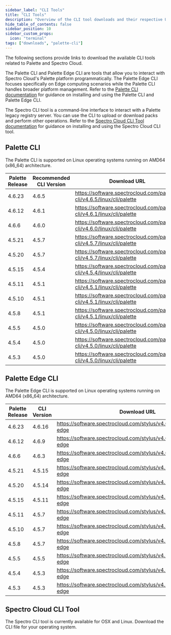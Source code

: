 ```yaml
---
sidebar_label: "CLI Tools"
title: "CLI Tools"
description: "Overview of the CLI tool downloads and their respective URL and checksums."
hide_table_of_contents: false
sidebar_position: 10
sidebar_custom_props:
  icon: "terminal"
tags: ["downloads", "palette-cli"]
---
```


The following sections provide links to download the available CLI tools related to Palette and Spectro Cloud.

The Palette CLI and Palette Edge CLI are tools that allow you to interact with Spectro Cloud's Palette platform
programmatically. The Palette Edge CLI focuses specifically on Edge computing scenarios while the Palette CLI handles
broader platform management. Refer to the [Palette CLI documentation](../automation/palette-cli/palette-cli.md) for
guidance on installing and using the Palette CLI and Palette Edge CLI.

The Spectro CLI tool is a command-line interface to interact with a Palette legacy registry server. You can use the CLI
to upload or download packs and perform other operations. Refer to the
[Spectro Cloud CLI Tool documentation](../registries-and-packs/spectro-cli-reference.md) for guidance on installing and
using the Spectro Cloud CLI tool.

## Palette CLI

The Palette CLI is supported on Linux operating systems running on AMD64 (x86_64) architecture.

| Palette Release <!-- palette-cli-version-table --> | Recommended CLI Version          | Download URL                                                           | Checksum (SHA256)                                                  |
| -------------------------------------------------- | -------------------------------- | ---------------------------------------------------------------------- | ------------------------------------------------------------------ |
| <!-- cli-4.6.b --> 4.6.23                          | <!-- palette-cli-4.6.b --> 4.6.5 | https://software.spectrocloud.com/palette-cli/v4.6.5/linux/cli/palette | `b56af3f083130ca0665e8c0a4f3e2d903572209f714a50f19c0110452122e28d` |
| <!-- cli-4.6.a --> 4.6.12                          | <!-- palette-cli-4.6.a --> 4.6.1 | https://software.spectrocloud.com/palette-cli/v4.6.1/linux/cli/palette | `db6da8dc1648b27ca8057fbbe3d95e7d371136f52395cef3dc3bd8ac62c287ae` |
| 4.6.6                                              | 4.6.0                            | https://software.spectrocloud.com/palette-cli/v4.6.0/linux/cli/palette | `07d63693a8c90483f6f000d4580cfd86f81178e4b96cfbd32e0f50955d57eec7` |
| 4.5.21                                             | 4.5.7                            | https://software.spectrocloud.com/palette-cli/v4.5.7/linux/cli/palette | `e37032f6aac7c15a54e6d2085021ae795669a292cf7a5993a945592b8b8c0d9e` |
| 4.5.20                                             | 4.5.7                            | https://software.spectrocloud.com/palette-cli/v4.5.7/linux/cli/palette | `e37032f6aac7c15a54e6d2085021ae795669a292cf7a5993a945592b8b8c0d9e` |
| 4.5.15                                             | 4.5.4                            | https://software.spectrocloud.com/palette-cli/v4.5.4/linux/cli/palette | `74723cae5e87353e9c6b0191036229c0a9b645f10101e309586ecb18b6691bbd` |
| 4.5.11                                             | 4.5.1                            | https://software.spectrocloud.com/palette-cli/v4.5.1/linux/cli/palette | `050e853483065b63ef3096813611b13b9dcfe4556a6fd370ec6ebdf5c6be8738` |
| 4.5.10                                             | 4.5.1                            | https://software.spectrocloud.com/palette-cli/v4.5.1/linux/cli/palette | `050e853483065b63ef3096813611b13b9dcfe4556a6fd370ec6ebdf5c6be8738` |
| 4.5.8                                              | 4.5.1                            | https://software.spectrocloud.com/palette-cli/v4.5.1/linux/cli/palette | `050e853483065b63ef3096813611b13b9dcfe4556a6fd370ec6ebdf5c6be8738` |
| 4.5.5                                              | 4.5.0                            | https://software.spectrocloud.com/palette-cli/v4.5.0/linux/cli/palette | `1af96e486f621754695de899752dcd67bdc3d4a8c16f03272035dbadad6a54f0` |
| 4.5.4                                              | 4.5.0                            | https://software.spectrocloud.com/palette-cli/v4.5.0/linux/cli/palette | `1af96e486f621754695de899752dcd67bdc3d4a8c16f03272035dbadad6a54f0` |
| 4.5.3                                              | 4.5.0                            | https://software.spectrocloud.com/palette-cli/v4.5.0/linux/cli/palette | `1af96e486f621754695de899752dcd67bdc3d4a8c16f03272035dbadad6a54f0` |

## Palette Edge CLI

The Palette Edge CLI is supported on Linux operating systems running on AMD64 (x86_64) architecture.

| Palette Release <!-- edge-version-table --> | CLI Version                | Download URL                                                            | Checksum (SHA256)                                                  |
| ------------------------------------------- | -------------------------- | ----------------------------------------------------------------------- | ------------------------------------------------------------------ |
| <!-- edge-4.6.b --> 4.6.23                  | <!-- edge-4.6.b --> 4.6.16 | https://software.spectrocloud.com/stylus/v4.6.16/cli/linux/palette-edge | `628c3668633943e9fd4b7859093948843d508494ec88b906f75aea9e80ec0f5f` |
| <!-- edge-4.6.a --> 4.6.12                  | <!-- edge-4.6.a --> 4.6.9  | https://software.spectrocloud.com/stylus/v4.6.9/cli/linux/palette-edge  | `e50a5533316e96c8b145d8e0c1e2b3e9958350d4aed61e8292cd31b4e7fb4196` |
| 4.6.6                                       | 4.6.3                      | https://software.spectrocloud.com/stylus/v4.6.3/cli/linux/palette-edge  | `639d325659b369b8e71e00d36763b6088ac1932dbdbd105bdf3c63051cfd500b` |
| 4.5.21                                      | 4.5.15                     | https://software.spectrocloud.com/stylus/v4.5.15/cli/linux/palette-edge | `5265133de8b204b6569b559a895aa03514b42b3285640755ed29e23d812e21cb` |
| 4.5.20                                      | 4.5.14                     | https://software.spectrocloud.com/stylus/v4.5.14/cli/linux/palette-edge | `5265133de8b204b6569b559a895aa03514b42b3285640755ed29e23d812e21cb` |
| 4.5.15                                      | 4.5.11                     | https://software.spectrocloud.com/stylus/v4.5.11/cli/linux/palette-edge | `390b4693a91c938ef230ce329ec28f42c058f98fb77160685e9a885dd2083587` |
| 4.5.11                                      | 4.5.7                      | https://software.spectrocloud.com/stylus/v4.5.7/cli/linux/palette-edge  | `abbceb9844991fc70af1e7967095873583c7f8aba549583cfc27d22f1e0819b1` |
| 4.5.10                                      | 4.5.7                      | https://software.spectrocloud.com/stylus/v4.5.7/cli/linux/palette-edge  | `abbceb9844991fc70af1e7967095873583c7f8aba549583cfc27d22f1e0819b1` |
| 4.5.8                                       | 4.5.7                      | https://software.spectrocloud.com/stylus/v4.5.7/cli/linux/palette-edge  | `abbceb9844991fc70af1e7967095873583c7f8aba549583cfc27d22f1e0819b1` |
| 4.5.5                                       | 4.5.5                      | https://software.spectrocloud.com/stylus/v4.5.5/cli/linux/palette-edge  | `f93382a7ab92e9621f47d857252c2673b33de79735cf729fcb4b2fb24719d537` |
| 4.5.4                                       | 4.5.3                      | https://software.spectrocloud.com/stylus/v4.5.3/cli/linux/palette-edge  | `9008f77d11b0129c35d2c9da6bb29a09ca6bc63ffa27d828996d30ac4c853c28` |
| 4.5.3                                       | 4.5.3                      | https://software.spectrocloud.com/stylus/v4.5.3/cli/linux/palette-edge  | `9008f77d11b0129c35d2c9da6bb29a09ca6bc63ffa27d828996d30ac4c853c28` |

## Spectro Cloud CLI Tool

The Spectro CLI tool is currently available for OSX and Linux. Download the CLI file for your operating system.

<PartialsComponent category="cli-tools" name="spectro-cloud-cli-tool-download" />
